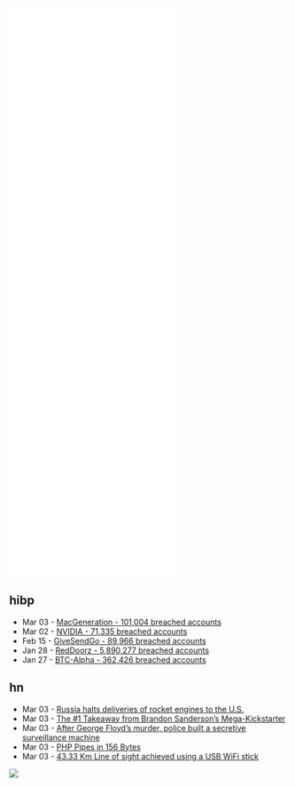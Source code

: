![Metrics](https://raw.githubusercontent.com/phixion/phixion/master/metrics.svg)

## hibp

<!--
for https://github.com/phixion/phixion/blob/main/.github/workflows/feeds.yml
-->
<!--START_SECTION:haveibeenpwnd-->
- Mar 03 - [MacGeneration - 101,004 breached accounts](https://haveibeenpwned.com/PwnedWebsites#MacGeneration)
- Mar 02 - [NVIDIA - 71,335 breached accounts](https://haveibeenpwned.com/PwnedWebsites#NVIDIA)
- Feb 15 - [GiveSendGo - 89,966 breached accounts](https://haveibeenpwned.com/PwnedWebsites#GiveSendGo)
- Jan 28 - [RedDoorz - 5,890,277 breached accounts](https://haveibeenpwned.com/PwnedWebsites#RedDoorz)
- Jan 27 - [BTC-Alpha - 362,426 breached accounts](https://haveibeenpwned.com/PwnedWebsites#BTCAlpha)
<!--END_SECTION:haveibeenpwnd-->

## hn

<!--
for https://github.com/phixion/phixion/blob/main/.github/workflows/feeds.yml
-->
<!--START_SECTION:hn-->
- Mar 03 - [Russia halts deliveries of rocket engines to the U.S.](https://www.reuters.com/world/russia-halts-deliveries-rocket-engines-us-2022-03-03/)
- Mar 03 - [The #1 Takeaway from Brandon Sanderson’s Mega-Kickstarter](https://stonemaiergames.com/the-1-takeaway-from-brandon-sandersons-mega-kickstarter/)
- Mar 03 - [After George Floyd’s murder, police built a secretive surveillance machine](https://www.technologyreview.com/2022/03/03/1046676/police-surveillance-minnesota-george-floyd/)
- Mar 03 - [PHP Pipes in 156 Bytes](https://github.com/bouldersharp/sharp-pipes)
- Mar 03 - [43.33 Km Line of sight achieved using a USB WiFi stick](https://www.qsl.net/9a4qv/WiFi_Ri.htm)
<!--END_SECTION:hn-->

<!--
for https://yhype.me
-->
![](https://hit.yhype.me/github/profile?user_id=13013670)
